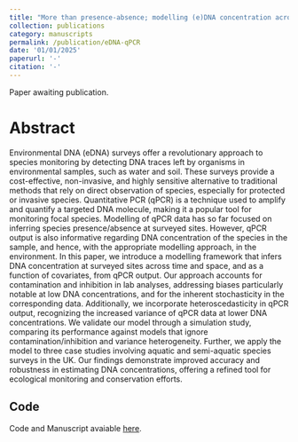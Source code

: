 ```yaml
---
title: "More than presence-absence; modelling (e)DNA concentration across time and space from qPCR survey data"
collection: publications
category: manuscripts
permalink: /publication/eDNA-qPCR
date: '01/01/2025'
paperurl: '-'
citation: '-'
---
```


Paper awaiting publication.

# Abstract

Environmental DNA (eDNA) surveys offer a revolutionary approach to species monitoring by detecting DNA traces left by organisms in environmental samples, such as water and soil. These surveys provide a cost-effective, non-invasive, and highly sensitive alternative to traditional methods that rely on direct observation of species, especially for protected or invasive species. Quantitative PCR (qPCR) is a technique used to amplify and quantify a targeted DNA molecule, making it a popular tool for monitoring focal species. Modelling of qPCR data has so far focused on inferring species presence/absence at surveyed sites. However, qPCR output is also informative regarding DNA concentration of the species in the sample, and hence, with the appropriate modelling approach, in the environment. In this paper, we introduce a modelling framework that infers DNA concentration at surveyed sites across time and space, and as a function of covariates, from qPCR output. Our approach accounts for contamination and inhibition in lab analyses, addressing biases particularly notable at low DNA concentrations, and for the inherent stochasticity in the corresponding data. Additionally, we incorporate heteroscedasticity in qPCR output, recognizing the increased variance of qPCR data at lower DNA concentrations. We validate our model through a simulation study, comparing its performance against models that ignore contamination/inhibition and variance heterogeneity. Further, we apply the model to three case studies involving aquatic and semi-aquatic species surveys in the UK. Our findings demonstrate improved accuracy and robustness in estimating DNA concentrations, offering a refined tool for ecological monitoring and conservation efforts.

## Code

Code and Manuscript avaiable [here](https://github.com/millyljones/Spatio-temporal-eDNA).
